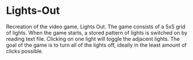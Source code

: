 # Lights-Out
Recreation of the video game, Lights Out. The game consists of a 5x5 grid of lights. When the game starts, a stored pattern of lights is switched on by reading text file. Clicking on one light will toggle the adjacent lights. The goal of the game is to turn all of the lights off, ideally in the least amount of clicks possible.


